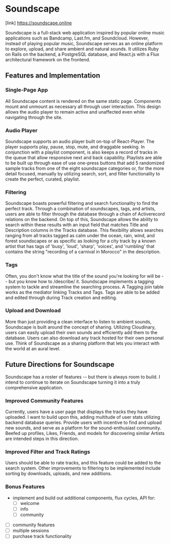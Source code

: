 # Soundscape

[link] https://soundscape.online


Soundscape is a full-stack web application inspired by popular online music
applications such as Bandcamp, Last.fm, and Soundcloud. However, instead of playing
popular music, Soundscape serves as an online platform to explore, upload, and share
ambient and natural sounds. It utilizes Ruby on Rails on the backend, a PostgreSQL
database, and React.js with a Flux architectural framework on the frontend.

## Features and Implementation

### Single-Page App

All Soundscape content is rendered on the same static page. Components mount and
unmount as necessary all through user interaction. This design allows the audio
player to remain active and unaffected even while navigating through the site.

### Audio Player

Soundscape supports an audio player built on-top of React-Player. The player
supports play, pause, stop, mute, and draggable seeking. In conjunction with a
playlist component, is also keeps a record of tracks in the queue that allow
responsive next and back capability. Playlists are able to be built up through
ease of use one-press buttons that add 5 randomized sample tracks from one of
the eight soundscape categories or, for the more detail focused, manually by
utilizing search, sort, and filter functionality to create the perfect, curated,
playlist.

### Filtering

Soundscape boasts powerful filtering and search functionality to find the perfect
track. Through a combination of soundscapes, tags, and artists, users are able to
filter through the database through a chain of Activerecord relations on the
backend. On top of this, Soundscape allows the ability to search within these
results with an input field that matches Title and Description columns in the
Tracks database. This flexibility allows searches ranging from all tracks
tagged as calm under the ocean, rain, wind, and forest soundscapes or as
specific as looking for a city track by a known artist that has tags of 'busy',
'loud', 'sharp', 'voices', and 'rumbling' that contains the string "recording
of a carnival in Morocco" in the description.

### Tags

Often, you don't know what the title of the sound you're looking for
will be -- but you know how to /describe/ it. Soundscape implements a tagging
system to tackle and streamline the searching process. A Tagging join table
works as the mediator linking Tracks and Tags. Tags are able to be added and
edited through during Track creation and editing.

### Upload and Download

More than just providing a clean interface to listen to ambient sounds,
Soundscape is built around the concept of sharing. Utilizing Cloudinary, users
can easily upload their own sounds and efficiently add them to the database.
Users can also download any track hosted for their own personal use. Think of
Soundscape as a sharing platform that lets you interact with the world at an
aural level.


## Future Directions for Soundscape

Soundscape has a roster of features -- but there is always room to build. I
intend to continue to iterate on Soundscape turning it into a truly comprehensive
application.

### Improved Community Features

Currently, users have a user page that displays the tracks they have uploaded.
I want to build upon this, adding multitude of user stats utilizing backend
database queries. Provide users with incentive to find and upload new sounds,
and serve as a platform for the sound-enthusiast community. Beefed up profiles,
Likes, Friends, and models for discovering similar Artists are intended steps in
this direction.

### Improved Filter and Track Ratings

Users should be able to rate tracks, and this feature could be added to the
search system. Other improvements to filtering to be implemented include sorting
by downloads, uploads, and new additions.



### Bonus Features
- implement and build out additional components, flux cycles, API for:
  - [ ] welcome
  - [ ] info
  - [ ] community
- [ ] community features
- [ ] multiple sessions
- [ ] purchase track functionality
